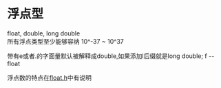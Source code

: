 # 浮点型

float, double, long double  
所有浮点类型至少能够容纳 10^-37 ~ 10^37

带有e或者.的字面量默认被解释成double,如果添加l后缀就是long double; f -- float

浮点数的特点在[float.h](../api.md#float-h)中有说明

